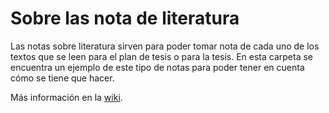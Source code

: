 # Sobre las nota de literatura

Las notas sobre literatura sirven para poder tomar nota de cada uno de los textos que se leen para el plan de tesis o para la tesis.
En esta carpeta se encuentra un ejemplo de este tipo de notas para poder tener en cuenta cómo se tiene que hacer.

Más información en la [wiki](https://github.com/ivanvgav/thesis-template/wiki).
